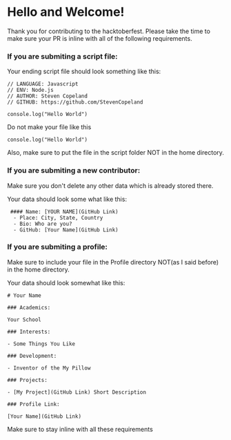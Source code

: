 # Hello and Welcome!
Thank you for contributing to the hacktoberfest. Please take the time to make sure your PR is inline with all of the following requirements.

### If you are submiting a script file:

Your ending script file should look something like this:
```
// LANGUAGE: Javascript
// ENV: Node.js
// AUTHOR: Steven Copeland
// GITHUB: https://github.com/StevenCopeland

console.log("Hello World") 
```
Do not make your file like this
```
console.log("Hello World")
```
Also, make sure to put the file in the script folder NOT in the home directory.

### If you are submiting a new contributor:

Make sure you don't delete any other data which is already stored there.

Your data should look some what like this:

```
 #### Name: [YOUR NAME](GitHub Link)
  - Place: City, State, Country
  - Bio: Who are you?
  - GitHub: [Your Name](GitHub Link)
```

### If you are submiting a profile:

Make sure to include your file in the Profile directory NOT(as I said before) in the home directory.

Your data should look somewhat like this:

```
# Your Name

### Academics:

Your School

### Interests:

- Some Things You Like

### Development:

- Inventor of the My Pillow

### Projects:

- [My Project](GitHub Link) Short Description

### Profile Link:

[Your Name](GitHub Link)
```
Make sure to stay inline with all these requirements
